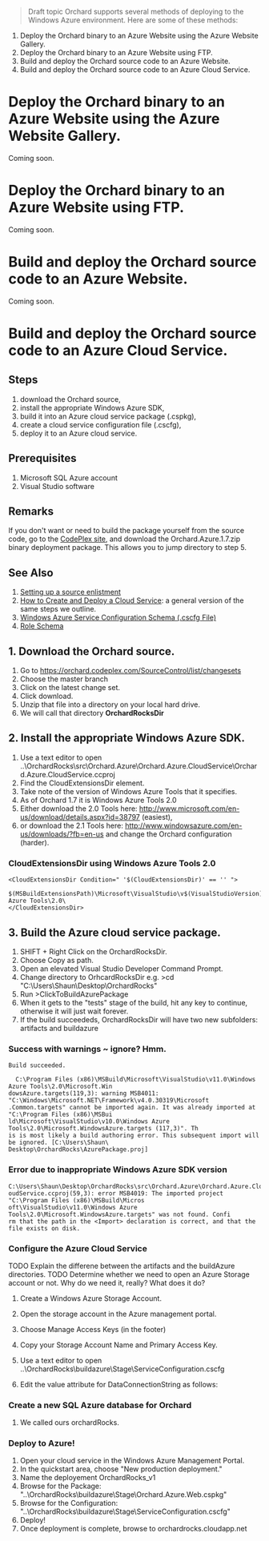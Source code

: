 > Draft topic Orchard supports several methods of deploying to the Windows Azure environment. Here are some of these methods:

1. Deploy the Orchard binary to an Azure Website using the Azure Website Gallery.
2. Deploy the Orchard binary to an Azure Website using FTP.
3. Build and deploy the Orchard source code to an Azure Website.
4. Build and deploy the Orchard source code to an Azure Cloud Service.

# Deploy the Orchard binary to an Azure Website using the Azure Website Gallery.

Coming soon.

# Deploy the Orchard binary to an Azure Website using FTP.

Coming soon.

# Build and deploy the Orchard source code to an Azure Website.

Coming soon.

# Build and deploy the Orchard source code to an Azure Cloud Service.

## Steps

1. download the Orchard source, 
1. install the appropriate Windows Azure SDK,
1. build it into an Azure cloud service package (.cspkg),
1. create a cloud service configuration file (.cscfg),
1. deploy it to an Azure cloud service.

## Prerequisites

1. Microsoft SQL Azure account
2. Visual Studio software

## Remarks

If you don't want or need to build the package yourself from the source code, 
go to the [CodePlex site](http://orchard.codeplex.com/releases/view/97035), 
and download the Orchard.Azure.1.7.zip binary deployment package. 
This allows you to jump directory to step 5. 

## See Also

1. [Setting up a source enlistment](http://docs.orchardproject.net/Documentation/Setting-up-a-source-enlistment)
1. [How to Create and Deploy a Cloud Service](http://www.windowsazure.com/en-us/manage/services/cloud-services/how-to-create-and-deploy-a-cloud-service/): a general version of the same steps we outline.
1. [Windows Azure Service Configuration Schema (.cscfg File)](http://msdn.microsoft.com/en-us/library/windowsazure/ee758710.aspx)
1. [Role Schema](http://msdn.microsoft.com/en-us/library/windowsazure/jj156212.aspx)

## 1. Download the Orchard source.
1. Go to https://orchard.codeplex.com/SourceControl/list/changesets
1. Choose the master branch
1. Click on the latest change set. 
1. Click download.
1. Unzip that file into a directory on your local hard drive.
1. We will call that directory __OrchardRocksDir__

## 2. Install the appropriate Windows Azure SDK.

1. Use a text editor to open ..\OrchardRocks\src\Orchard.Azure\Orchard.Azure.CloudService\Orchard.Azure.CloudService.ccproj
1. Find the CloudExtensionsDir element. 
1. Take note of the version of Windows Azure Tools that it specifies. 
1. As of Orchard 1.7 it is Windows Azure Tools 2.0
1. Either download the 2.0 Tools here: http://www.microsoft.com/en-us/download/details.aspx?id=38797 (easiest), 
1. or download the 2.1 Tools here: http://www.windowsazure.com/en-us/downloads/?fb=en-us 
and change the Orchard configuration (harder).

### CloudExtensionsDir using Windows Azure Tools 2.0

    <CloudExtensionsDir Condition=" '$(CloudExtensionsDir)' == '' ">
	     $(MSBuildExtensionsPath)\Microsoft\VisualStudio\v$(VisualStudioVersion)\Windows Azure Tools\2.0\	
	</CloudExtensionsDir>

## 3. Build the Azure cloud service package.

1. SHIFT + Right Click on the OrchardRocksDir. 
1. Choose Copy as path. 
1. Open an elevated Visual Studio Developer Command Prompt.
1. Change directory to OrhcardRocksDir e.g. >cd "C:\Users\Shaun\Desktop\OrchardRocks"
1. Run >ClickToBuildAzurePackage
1. When it gets to the "tests" stage of the build, hit any key to continue, otherwise it will just wait forever.
1. If the build succeededs, OrchardRocksDir will have two new subfolders: artifacts and buildazure

### Success with warnings ~ ignore? Hmm.

	Build succeeded.

	  C:\Program Files (x86)\MSBuild\Microsoft\VisualStudio\v11.0\Windows Azure Tools\2.0\Microsoft.Win
	dowsAzure.targets(119,3): warning MSB4011: "C:\Windows\Microsoft.NET\Framework\v4.0.30319\Microsoft
	.Common.targets" cannot be imported again. It was already imported at "C:\Program Files (x86)\MSBui
	ld\Microsoft\VisualStudio\v10.0\Windows Azure Tools\2.0\Microsoft.WindowsAzure.targets (117,3)". Th
	is is most likely a build authoring error. This subsequent import will be ignored. [C:\Users\Shaun\
	Desktop\OrchardRocks\AzurePackage.proj]

### Error due to inappropriate Windows Azure SDK version

	C:\Users\Shaun\Desktop\OrchardRocks\src\Orchard.Azure\Orchard.Azure.CloudService\Orchard.Azure.Cl
	oudService.ccproj(59,3): error MSB4019: The imported project "C:\Program Files (x86)\MSBuild\Micros
	oft\VisualStudio\v11.0\Windows Azure Tools\2.0\Microsoft.WindowsAzure.targets" was not found. Confi
	rm that the path in the <Import> declaration is correct, and that the file exists on disk.

### Configure the Azure Cloud Service

TODO Explain the differene between the artifacts and the buildAzure directories.
TODO Determine whether we need to open an Azure Storage account or not. Why do we need it, really? What does it do? 

1. Create a Windows Azure Storage Account. 
1. Open the storage account in the Azure management portal. 
1. Choose Manage Access Keys (in the footer)
1. Copy your Storage Account Name and Primary Access Key.
1. Use a text editor to open ..\OrchardRocks\buildazure\Stage\ServiceConfiguration.cscfg 
1. Edit the value attribute for DataConnectionString as follows: 

    <Setting 
	    name="DataConnectionString" 
	    value="DefaultEndpointsProtocol=https;AccountName=storage-account-name;AccountKey=primary-access-key" />

### Create a new SQL Azure database for Orchard

1. We called ours orchardRocks.

### Deploy to Azure!

1. Open your cloud service in the Windows Azure Management Portal. 
1. In the quickstart area, choose "New production deployment."
1. Name the deployement OrchardRocks_v1
1. Browse for the Package: "..\OrchardRocks\buildazure\Stage\Orchard.Azure.Web.cspkg"
1. Browse for the Configuration: "..\OrchardRocks\buildazure\Stage\ServiceConfiguration.cscfg"
1. Deploy!
1. Once deployment is complete, browse to orchardrocks.cloudapp.net